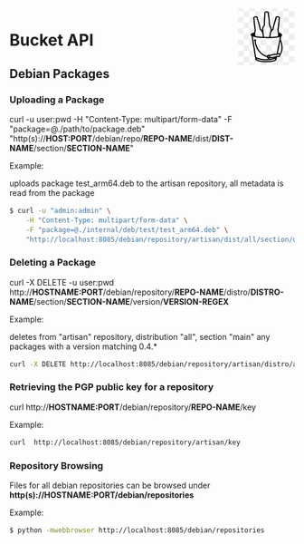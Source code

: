 <img src="https://github.com/southwinds-io/bucket/raw/main/bucket.png" width="100" align="right"/>

# Bucket API 

## Debian Packages

### Uploading a Package

curl -u user:pwd -H "Content-Type: multipart/form-data" -F "package=@./path/to/package.deb" "http(s)://**HOST:PORT**/debian/repo/**REPO-NAME**/dist/**DIST-NAME**/section/**SECTION-NAME**"

Example:

uploads package test_arm64.deb to the artisan repository, all metadata is read from the package

```bash
$ curl -u "admin:admin" \
    -H "Content-Type: multipart/form-data" \
    -F "package=@./internal/deb/test/test_arm64.deb" \
    "http://localhost:8085/debian/repository/artisan/dist/all/section/devel"
```
### Deleting a Package

curl -X DELETE -u user:pwd http://**HOSTNAME:PORT**/debian/repository/**REPO-NAME**/distro/**DISTRO-NAME**/section/**SECTION-NAME**/version/**VERSION-REGEX**

Example:

deletes from "artisan" repository, distribution "all", section "main" any packages with a version matching 0.4.*

```bash
curl -X DELETE http://localhost:8085/debian/repository/artisan/distro/all/section/main/version/0.4.*
```

### Retrieving the PGP public key for a repository

curl http://**HOSTNAME:PORT**/debian/repository/**REPO-NAME**/key

Example:

```bash
curl  http://localhost:8085/debian/repository/artisan/key
```

### Repository Browsing

Files for all debian repositories can be browsed under **http(s)://HOSTNAME:PORT/debian/repositories**

Example:

```bash
$ python -mwebbrowser http://localhost:8085/debian/repositories
```